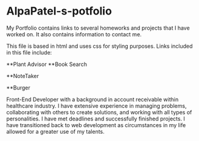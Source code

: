 # AlpaPatel-s-potfolio


My Portfolio contains links to several homeworks and projects that I have worked on. It also contains information to contact me.

This file is based in html and uses css for styling purposes. Links included in this file include:

**Plant Advisor **Book Search

**NoteTaker

**Burger

Front-End Developer with a background in account receivable within healthcare industry. I have extensive experience in managing problems, collaborating with others to create solutions, and working with all types of personalities. I have met deadlines and successfully finished projects. I have transitioned back to web development as circumstances in my life allowed for a greater use of my talents.
